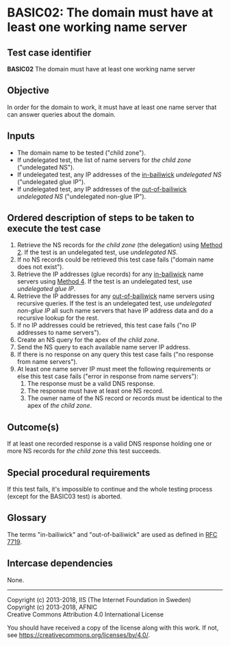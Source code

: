 # BASIC02: The domain must have at least one working name server

## Test case identifier
**BASIC02** The domain must have at least one working name server

## Objective

In order for the domain to work, it must have at least one name server that
can answer queries about the domain. 

## Inputs

* The domain name to be tested ("child zone").
* If undelegated test, the list of name servers for _the child zone_ 
  ("undelegated NS").
* If undelegated test, any IP addresses of the [in-bailiwick] 
  _undelegated NS_ ("undelegated glue IP").
* If undelegated test, any IP addresses of the [out-of-bailiwick]
  _undelegated NS_ ("undelegated non-glue IP").

## Ordered description of steps to be taken to execute the test case

1. Retrieve the NS records for _the child zone_ (the delegation) using
   [Method 2]. If the test is an undelegated test, use _undelegated
   NS_.
2. If no NS records could be retrieved this test case fails
   ("domain name does not exist").
3. Retrieve the IP addresses (glue records) for any [in-bailiwick] name
   servers using [Method 4]. If the test is an undelegated test, use 
   _undelegated glue IP_.
4. Retrieve the IP addresses for any [out-of-bailiwick] name servers
   using recursive queries. If the test is an undelegated test, use 
   _undelegated non-glue IP_ all such name servers that have IP 
   address data and do a recursive lookup for the rest.
5. If no IP addresses could be retrieved, this test case fails ("no
   IP addresses to name servers").
6. Create an NS query for the apex of _the child zone_.
7. Send the NS query to each available name server IP address.
8. If there is no response on any query this test case fails 
   ("no response from name servers").
9. At least one name server IP must meet the following requirements or
   else this test case fails ("error in response from name servers"):
   1. The response must be a valid DNS response.
   2. The response must have at least one NS record.
   3. The owner name of the NS record or records must be identical 
      to the apex of _the child zone_.
   

## Outcome(s)

If at least one recorded response is a valid DNS response holding 
one or more NS records for _the child zone_ this test succeeds.

## Special procedural requirements

If this test fails, it's impossible to continue and the whole testing
process (except for the BASIC03 test) is aborted.

## Glossary

The terms "in-bailiwick" and "out-of-bailiwick" are used as defined
in [RFC 7719].

## Intercase dependencies

None.


[Method 2]:         ../Methods.md#method-2-obtain-glue-name-records-from-parent
[Method 4]:         ../Methods.md#method-4-obtain-glue-address-records-from-parent
[RFC 7719]:         https://tools.ietf.org/html/rfc7719
[in-bailiwick]:     #glossary
[out-of-bailiwick]: #glossary

-------

Copyright (c) 2013-2018, IIS (The Internet Foundation in Sweden)  
Copyright (c) 2013-2018, AFNIC  
Creative Commons Attribution 4.0 International License

You should have received a copy of the license along with this
work.  If not, see <https://creativecommons.org/licenses/by/4.0/>.
